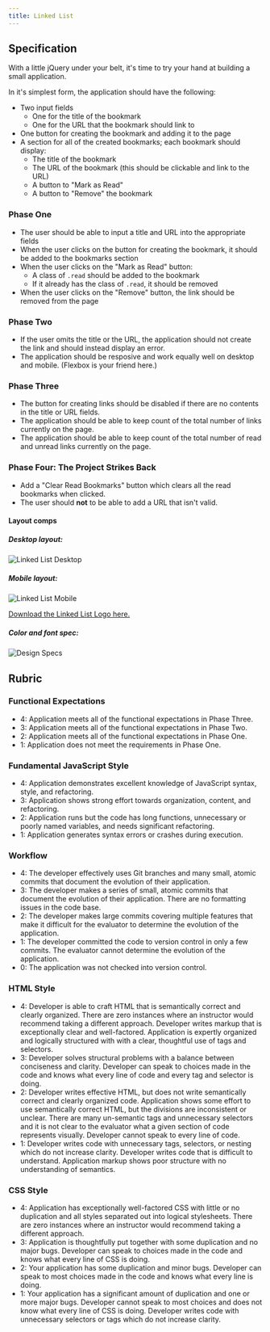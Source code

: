 ```yaml
---
title: Linked List
---
```


## Specification

With a little jQuery under your belt, it's time to try your hand at building a small application.

In it's simplest form, the application should have the following:

- Two input fields
  - One for the title of the bookmark
  - One for the URL that the bookmark should link to
- One button for creating the bookmark and adding it to the page
- A section for all of the created bookmarks; each bookmark should display:
  - The title of the bookmark
  - The URL of the bookmark (this should be clickable and link to the URL)
  - A button to "Mark as Read"
  - A button to "Remove" the bookmark

### Phase One

- The user should be able to input a title and URL into the appropriate fields
- When the user clicks on the button for creating the bookmark, it should be added to the bookmarks section
- When the user clicks on the "Mark as Read" button:
  - A class of `.read` should be added to the bookmark
  - If it already has the class of `.read`, it should be removed
- When the user clicks on the "Remove" button, the link should be removed from the page

### Phase Two

- If the user omits the title or the URL, the application should not create the link and should instead display an error.
- The application should be resposive and work equally well on desktop and mobile. (Flexbox is your friend here.)

### Phase Three

- The button for creating links should be disabled if there are no contents in the title or URL fields.
- The application should be able to keep count of the total number of links currently on the page.
- The application should be able to keep count of the total number of read and unread links currently on the page.

### Phase Four: The Project Strikes Back

- Add a "Clear Read Bookmarks" button which clears all the read bookmarks when clicked.
- The user should **not** to be able to add a URL that isn't valid.

#### Layout comps

##### Desktop layout:

![Linked List Desktop][desktop-base]

##### Mobile layout:

![Linked List Mobile][mobile-base]

[Download the Linked List Logo here.](https://drive.google.com/file/d/0B_lPnjyMN6-CWjBGME1BUUgxTE0/view?usp=sharing)

##### Color and font spec:

![Design Specs][design-specs]

[desktop-base]: /assets/images/projects/linked-list/linked-list-01.png
[mobile-base]: /assets/images/projects/linked-list/linked-list-02.png
[design-specs]: /assets/images/projects/linked-list/linked-list-03.png

## Rubric

### Functional Expectations

- 4: Application meets all of the functional expectations in Phase Three.
- 3: Application meets all of the functional expectations in Phase Two.
- 2: Application meets all of the functional expectations in Phase One.
- 1: Application does not meet the requirements in Phase One.

### Fundamental JavaScript Style

- 4: Application demonstrates excellent knowledge of JavaScript syntax, style, and refactoring.
- 3: Application shows strong effort towards organization, content, and refactoring.
- 2: Application runs but the code has long functions, unnecessary or poorly named variables, and needs significant refactoring.
- 1: Application generates syntax errors or crashes during execution.

### Workflow

- 4: The developer effectively uses Git branches and many small, atomic commits that document the evolution of their application.
- 3: The developer makes a series of small, atomic commits that document the evolution of their application. There are no formatting issues in the code base.
- 2: The developer makes large commits covering multiple features that make it difficult for the evaluator to determine the evolution of the application.
- 1: The developer committed the code to version control in only a few commits. The evaluator cannot determine the evolution of the application.
- 0: The application was not checked into version control.

### HTML Style

- 4: Developer is able to craft HTML that is semantically correct and clearly organized. There are zero instances where an instructor would recommend taking a different approach. Developer writes markup that is exceptionally clear and well-factored. Application is expertly organized and logically structured with with a clear, thoughtful use of tags and selectors.
- 3:  Developer solves structural problems with a balance between conciseness and clarity. Developer can speak to choices made in the code and knows what every line of code and every tag and selector is doing.
- 2:  Developer writes effective HTML, but does not write semantically correct and clearly organized code. Application shows some effort to use semantically correct HTML, but the divisions are inconsistent or unclear. There are many un-semantic tags and unnecessary selectors and it is not clear to the evaluator what a given section of code represents visually. Developer cannot speak to every line of code.
- 1:  Developer writes code with unnecessary tags, selectors, or nesting which do not increase clarity. Developer writes code that is difficult to understand. Application markup shows poor structure with no understanding of semantics.

### CSS Style

- 4: Application has exceptionally well-factored CSS with little or no duplication and all styles separated out into logical stylesheets. There are zero instances where an instructor would recommend taking a different approach.
- 3:  Application is thoughtfully put together with some duplication and no major bugs. Developer can speak to choices made in the code and knows what every line of CSS is doing.
- 2:  Your application has some duplication and minor bugs. Developer can speak to most choices made in the code and knows what every line is doing.
- 1:  Your application has a significant amount of duplication and one or more major bugs. Developer cannot speak to most choices and does not know what every line of CSS is doing. Developer writes code with unnecessary selectors or tags which do not increase clarity.
